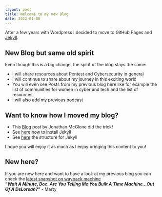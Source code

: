 ```yaml
---
layout: post
title: Welcome to my new Blog
date: 2022-01-08
---
```


After a few years with Wordpress I decided to move to GitHub Pages and [Jekyll](http://jekyllrb.com).  

## New Blog but same old spirit

Even though this is a big change, the spirit of the blog stays the same:

- I will share resources about Pentest and Cybersecurity in general
- I will continue to share about my journey in this exciting world
- You will even see Posts from my previous blog here like for example the list of communities for women in cyber and tech and the list of resources.
- I will also add my previous podcast

## Want to know how I moved my blog?

- This [Blog](http://jmcglone.com/guides/github-pages/) post by Jonathan McGlone did the trick!
- See [here](https://jekyllrb.com/docs/installation/) how to install Jekyll
- See [here](https://jekyllrb.com/docs/structure/) the structure for Jekyll

I hope you will enjoy it as much as I enjoy bringing this content to you!

## New here?

If you are new here and want to have a look at my previous blog you can check the [latest snapshot on wayback machine](https://web.archive.org/web/20210616100731/https://gabrielleb.fr/blog/)  
***"Wait A Minute, Doc. Are You Telling Me You Built A Time Machine...Out Of A DeLorean?"*** - Marty 
